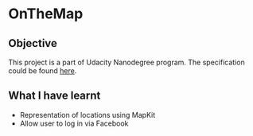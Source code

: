 # OnTheMap

## Objective
This project is a part of Udacity Nanodegree program. The specification could be found [here](https://google.com).


## What I have learnt
- Representation of locations using MapKit
- Allow user to log in via Facebook
